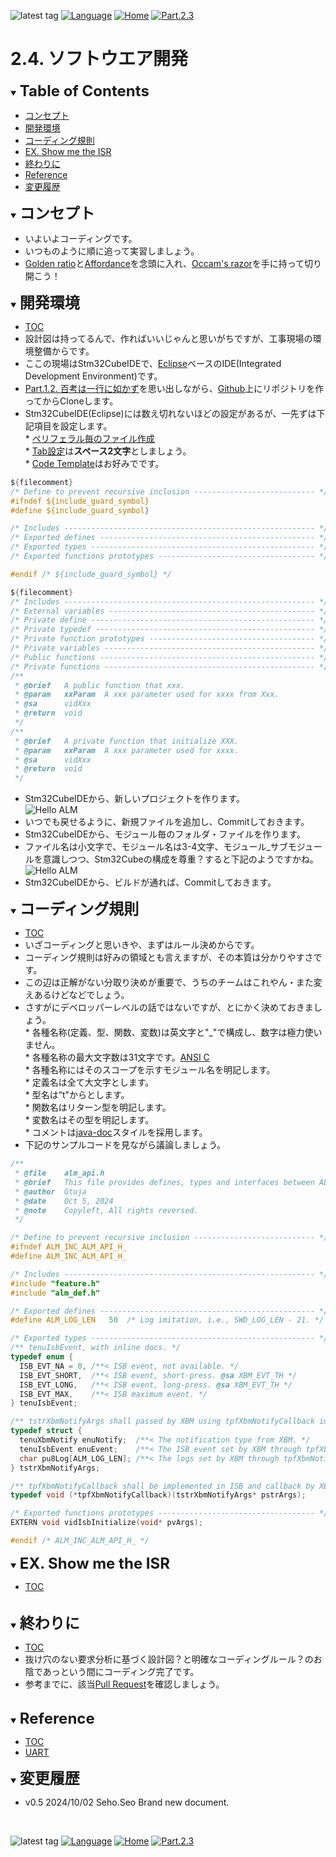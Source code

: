 ![latest tag](https://img.shields.io/github/v/tag/gtuja/CSC_MS.svg?color=brightgreen)
[![Language](https://img.shields.io/badge/%E8%A8%80%E8%AA%9E-English-brightgreen)](https://github.com/gtuja/CSC_MS/blob/main/Part2/4.SoftwareImplementation_en.md)
[![Home](https://img.shields.io/badge/Home-Readme-brightgreen)](https://github.com/gtuja/CSC_MS/blob/main/README.md)
[![Part.2.3](https://img.shields.io/badge/Prev-Part.2.3-brightgreen)](https://github.com/gtuja/CSC_MS/blob/main/Part2/3.SoftwareDesign.md)

# 2.4. ソフトウエア開発

<div id="toc"></div>
<details open>
<summary><font size="5"><b>Table of Contents</b></font></summary>

- [コンセプト](#Concept)
- [開発環境](#Stm32CubeIDE)
- [コーディング規則](#coding_rules)
- [EX. Show me the ISR](#Exercise)
- [終わりに](#end_of_part2)
- [Reference](#Reference)
- [変更履歴](#history)

</details>

<div id="Concept"></div>
<details open>
<summary><font size="5"><b>コンセプト</b></font></summary>

- いよいよコーディングです。
- いつものように順に追って実習しましょう。
- [Golden ratio](https://en.m.wikipedia.org/wiki/Golden_ratio)と[Affordance](https://en.m.wikipedia.org/wiki/Affordance)を念頭に入れ、[Occam's razor](https://en.m.wikipedia.org/wiki/Occam%27s_razor)を手に持って切り開こう！

</details>

<div id="Stm32CubeIDE"></div>
<details open>
<summary><font size="5"><b>開発環境</b></font></summary>

- [TOC](#toc)
- 設計図は持ってるんで、作ればいいじゃんと思いがちですが、工事現場の環境整備からです。
- ここの現場はStm32CubeIDEで、[Eclipse](https://www.eclipse.org/)ベースのIDE(Integrated Development Environment)です。
- [Part.1.2. 百考は一行に如かず](https://github.com/gtuja/CSC_MS/blob/main/Part1/2.Hello%20MCU.md)を思い出しながら、[Github](https://github.com/)上にリポジトリを作ってからCloneします。
- Stm32CubeIDE(Eclipse)には数え切れないほどの設定があるが、一先ずは下記項目を設定します。<br>
\* [ペリフェラル毎のファイル作成](https://community.st.com/t5/stm32cubemx-mcus/is-it-possible-to-automatically-separate-the-code-generated-by/td-p/71174)<br>
\* [Tab設定](https://stackoverflow.com/questions/407929/how-do-i-change-eclipse-to-use-spaces-instead-of-tabs)は**スペース2文字**としましょう。<br>
\* [Code Template](https://help.eclipse.org/latest/index.jsp?topic=%2Forg.eclipse.cdt.doc.user%2Freference%2Fcdt_u_c_code_templates_pref.htm)はお好みでです。<br>

```C
${filecomment}
/* Define to prevent recursive inclusion --------------------------- */
#ifndef ${include_guard_symbol}
#define ${include_guard_symbol}

/* Includes -------------------------------------------------------- */
/* Exported defines ------------------------------------------------ */
/* Exported types -------------------------------------------------- */
/* Exported functions prototypes ----------------------------------- */

#endif /* ${include_guard_symbol} */
```

```C
${filecomment}
/* Includes -------------------------------------------------------- */
/* External variables ---------------------------------------------- */
/* Private define -------------------------------------------------- */
/* Private typedef ------------------------------------------------- */
/* Private function prototypes ------------------------------------- */
/* Private variables ----------------------------------------------- */
/* Public functions ------------------------------------------------ */
/* Private functions ----------------------------------------------- */
/**
 * @brief   A public function that xxx.
 * @param   xxParam  A xxx parameter used for xxxx from Xxx.
 * @sa      vidXxx
 * @return  void
 */
/**
 * @brief   A private function that initialize XXX.
 * @param   xxParam  A xxx parameter used for xxxx.
 * @sa      vidXxx
 * @return  void
 */
```

- Stm32CubeIDEから、新しいプロジェクトを作ります。<br>
![Hello ALM](https://github.com/gtuja/CSC_MS/blob/main/Resources/Part2/Part2_HelloALM.png)<br>
- いつでも戻せるように、新規ファイルを追加し、Commitしておきます。
- Stm32CubeIDEから、モジュール毎のフォルダ・ファイルを作ります。<br>
- ファイル名は小文字で、モジュール名は3-4文字、モジュール_サブモジュールを意識しつつ、Stm32Cubeの構成を尊重？すると下記のようですかね。<br>
![Hello ALM](https://github.com/gtuja/CSC_MS/blob/main/Resources/Part2/Part2_HelloALM_FolderStructure.png)<br>
- Stm32CubeIDEから、ビルドが通れば、Commitしておきます。

</details>

<div id="coding_rules"></div>
<details open>
<summary><font size="5"><b>コーディング規則</b></font></summary>

- [TOC](#toc)
- いざコーディングと思いきや、まずはルール決めからです。
- コーディング規則は好みの領域とも言えますが、その本質は分かりやすさです。
- この辺は正解がない分取り決めが重要で、うちのチームはこれやん・また変えあるけどなどでしょう。
- さすがにデベロッパーレベルの話ではないですが、とにかく決めておきましょう。<br>
\* 各種名称(定義、型、関数、変数)は英文字と"_"で構成し、数字は極力使いません。<br>
\* 各種名称の最大文字数は31文字です。[ANSI C](https://ja.wikipedia.org/wiki/ANSI_C)<br>
\* 各種名称にはそのスコープを示すモジュール名を明記します。<br>
\* 定義名は全て大文字とします。<br>
\* 型名は“t"からとします。<br>
\* 関数名はリターン型を明記します。<br>
\* 変数名はその型を明記します。<br>
\* コメントは[java-doc](https://en.wikipedia.org/wiki/Javadoc)スタイルを採用します。<br>
- 下記のサンプルコードを見ながら議論しましょう。

```C
/**
 * @file    alm_api.h
 * @brief   This file provides defines, types and interfaces between ALM and XLM modules.  
 * @author  Gtuja
 * @date    Oct 5, 2024
 * @note    Copyleft, All rights reversed.
 */

/* Define to prevent recursive inclusion --------------------------- */
#ifndef ALM_INC_ALM_API_H_
#define ALM_INC_ALM_API_H_

/* Includes -------------------------------------------------------- */
#include "feature.h"
#include "alm_def.h"

/* Exported defines ------------------------------------------------ */
#define ALM_LOG_LEN   50  /* Log imitation, i.e., SWD_LOG_LEN - 21. */

/* Exported types -------------------------------------------------- */
/** tenuIsbEvent, with inline docs. */
typedef enum {
  ISB_EVT_NA = 0, /**< ISB event, not available. */
  ISB_EVT_SHORT,  /**< ISB event, short-press. @sa XBM_EVT_TH */
  ISB_EVT_LONG,   /**< ISB event, long-press. @sa XBM_EVT_TH */
  ISB_EVT_MAX,    /**< ISB maximum event. */
} tenuIsbEvent;

/** tstrXbmNotifyArgs shall passed by XBM using tpfXbmNotifyCallback implemented in ISB. */
typedef struct {
  tenuXbmNotify enuNotify;  /**< The notification type from XBM. */
  tenuIsbEvent enuEvent;    /**< The ISB event set by XBM through tpfXbmNotifyCallback. */
  char pu8Log[ALM_LOG_LEN]; /**< The logs set by XBM through tpfXbmNotifyCallback. */
} tstrXbmNotifyArgs;

/** tpfXbmNotifyCallback shall be implemented in ISB and callback by XBM. */
typedef void (*tpfXbmNotifyCallback)(tstrXbmNotifyArgs* pstrArgs);

/* Exported functions prototypes ----------------------------------- */
EXTERN void vidIsbInitialize(void* pvArgs);

#endif /* ALM_INC_ALM_API_H_ */
```

</details>

<div id="Exercise"></div>
<details open>
<summary><font size="5"><b>EX. Show me the ISR</b></font></summary>

- [TOC](#toc)

</details>
<br>

<div id="end_of_part2"></div>
<details open>
<summary><font size="5"><b>終わりに</b></font></summary>

- [TOC](#toc)
- 抜け穴のない要求分析に基づく設計図？と明確なコーディングルール？のお陰であっという間にコーディング完了です。
- 参考までに、該当[Pull Request](https://github.com/gtuja/CSC_MS/pull/16)を確認しましょう。

</details>
<br>

<div id="Reference"></div>
<details open>
<summary><font size="5"><b>Reference</b></font></summary>

- [TOC](#toc)
- [UART](https://qiita.com/numeru55/items/fd61922eeec6be62a22a)

</details>

<div id="history"></div>
<details open>
<summary><font size="5"><b>変更履歴</b></font></summary> 

- v0.5 2024/10/02 Seho.Seo Brand new document.

</details>

<br>

![latest tag](https://img.shields.io/github/v/tag/gtuja/CSC_MS.svg?color=brightgreen)
[![Language](https://img.shields.io/badge/%E8%A8%80%E8%AA%9E-English-brightgreen)](https://github.com/gtuja/CSC_MS/blob/main/Part2/4.SoftwareImplementation_en.md)
[![Home](https://img.shields.io/badge/Home-Readme-brightgreen)](https://github.com/gtuja/CSC_MS/blob/main/README.md)
[![Part.2.3](https://img.shields.io/badge/Prev-Part.2.3-brightgreen)](https://github.com/gtuja/CSC_MS/blob/main/Part2/3.SoftwareDesign.md)
